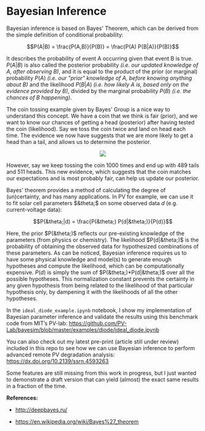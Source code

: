 # Bayesian Inference

Bayesian inference is based on Bayes' Theorem, which can be derived from the simple definition of conditional probability:

$$P(A|B) = \frac{P(A,B)}{P(B)} = \frac{P(A) P(B|A)}{P(B)}$$

It describes the probability of event A occurring given that event B is true. $P(A|B)$ is also called the posterior probability _(i.e. our updated knowledge of A, after observing B)_, and it is equal to the product of the prior (or marginal) probability $P(A)$ _(i.e. our "prior" knowledge of A, before knowing anything about B)_ and the likelihood $P(B|A)$ _(i.e. how likely A is, based only on the evidence provided by B)_, divided by the marginal probability $P(B)$ _(i.e. the chances of B happening)_.

The coin tossing example given by Bayes' Group is a nice way to understand this concept. We have a coin that we think is fair (prior), and we want to know our chances of getting a head (posterior) after having tested the coin (likelihood). Say we toss the coin twice and land on head each time. The evidence we now have suggests that we are more likely to get a head than a tail, and allows us to determine the posterior. 

<p align="center">
  <img src="https://vitalflux.com/wp-content/uploads/2020/09/Screenshot-2020-09-13-at-9.29.35-AM-300x202.png">
</p>

However, say we keep tossing the coin 1000 times and end up with 489 tails and 511 heads. This new evidence, which suggests that the coin matches our expectations and is most probably fair, can help us update our posterior.

Bayes' theorem provides a method of calculating the degree of (un)certainty, and has many applications. In PV for example, we can use it to fit solar cell parameters $&theta;$ on some observed data $d$ (e.g. current-voltage data):

$$P(&theta;|d) = \frac{P(&theta;) P(d|&theta;)}{P(d)}$$

Here, the prior $P(&theta;)$ reflects our pre-existing knowledge of the parameters (from physics or chemistry). The likelihood $P(d|&theta;)$ is the probability of obtaining the observed data for hypothesized combinations of these parameters. As can be noticed, Bayesian inference requires us to have some physical knowledge and model(s) to generate enough hypotheses and compute the likelihood, which can be computationally expensive. $P(d)$ is simply the sum of $P(&theta;)*P(d|&theta;)$ over all the possible hypotheses. This normalization constant prevents the certainty in any given hypothesis from being related to the likelihood of that particular hypothesis only, by dampening it with the likelihoods of all the other hypotheses.

In the `ideal_diode_example.ipynb` notebook, I show my implementation of Bayesian parameter inference and validate the results using this benchmark code from MIT’s PV-lab: https://github.com/PV-Lab/bayesim/blob/master/examples/diode/ideal_diode.ipynb

You can also check out my latest pre-print (article still under review) included in this repo to see how we can use Bayesian inference to perform advanced remote PV degradation analysis: https://dx.doi.org/10.2139/ssrn.4593263

Some features are still missing from this work in progress, but I just wanted to demonstrate a draft version that can yield (almost) the exact same results in a fraction of the time.

**References:**

- http://deepbayes.ru/

- https://en.wikipedia.org/wiki/Bayes%27_theorem

